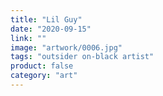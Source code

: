 ```yaml
---
title: "Lil Guy"
date: "2020-09-15"
link: ""
image: "artwork/0006.jpg"
tags: "outsider on-black artist"
product: false
category: "art"
---
```

